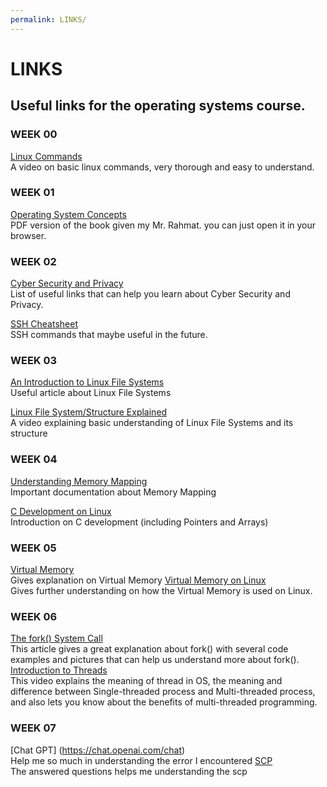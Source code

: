 ```yaml
---
permalink: LINKS/
---
```


# LINKS
## Useful links for the operating systems course.

### WEEK 00
[Linux Commands](https://www.youtube.com/watch?v=ZtqBQ68cfJc)<br>
A video on basic linux commands, very thorough and easy to understand.

### WEEK 01
[Operating System Concepts](https://os.ecci.ucr.ac.cr/slides/Abraham-Silberschatz-Operating-System-Concepts-10th-2018.pdf)<br>
PDF version of the book given my Mr. Rahmat. you can just open it in your browser.

### WEEK 02
[Cyber Security and Privacy](https://osp4diss.vlsm.org/osp-133.html)<br>
List of useful links that can help you learn about Cyber Security and Privacy.

[SSH Cheatsheet](https://quickref.me/ssh)<br>
SSH commands that maybe useful in the future.

### WEEK 03
[An Introduction to Linux File Systems](https://opensource.com/life/16/10/introduction-linux-filesystems)<br>
Useful article about Linux File Systems

[Linux File System/Structure Explained](https://www.youtube.com/watch?v=HbgzrKJvDRw)<br>
A video explaining basic understanding of Linux File Systems and its structure

### WEEK 04
[Understanding Memory Mapping](https://www.ibm.com/docs/en/aix/7.1?topic=memory-understanding-mapping)<br>
Important documentation about Memory Mapping

[C Development on Linux](https://linuxconfig.org/c-development-on-linux-pointers-and-arrays-vi)<br>
Introduction on C development (including Pointers and Arrays)

### WEEK 05
[Virtual Memory](https://www.techtarget.com/searchstorage/definition/virtual-memory)<br>
Gives explanation on Virtual Memory
[Virtual Memory on Linux](https://www.logicmonitor.com/blog/the-right-way-to-monitor-virtual-memory-on-linux)<br>
Gives further understanding on how the Virtual Memory is used on Linux.

### WEEK 06
[The fork() System Call](https://www.csl.mtu.edu/cs4411.ck/www/NOTES/process/fork/create.html)<br>
This article gives a great explanation about fork() with several code examples and pictures that can help us understand more about fork().
[Introduction to Threads](https://youtu.be/LOfGJcVnvAk)<br>
This video explains the meaning of thread in OS, the meaning and difference between Single-threaded process and Multi-threaded process, and also lets you know about the benefits of multi-threaded programming.

### WEEK 07

[Chat GPT] (https://chat.openai.com/chat)<br> Help me so much in understanding the error I encountered [SCP](https://askubuntu.com/questions/66492/scp-copy-over-ssh-doesnt-work-permission-denied-error-please)<br> The answered questions helps me understanding the scp
